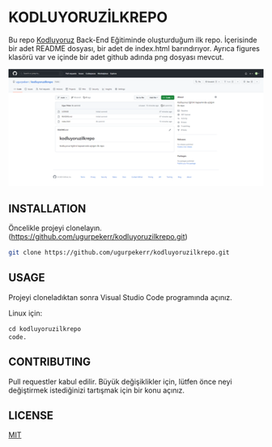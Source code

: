 # KODLUYORUZİLKREPO

Bu repo [Kodluyoruz](www.kodluyoruz.com) Back-End Eğitiminde oluşturduğum ilk repo. İçerisinde bir adet README dosyası, bir adet de index.html barındırıyor. Ayrıca figures klasörü var ve içinde bir adet github adında png dosyası mevcut.

![github](figures/github.png)

## INSTALLATION

Öncelikle projeyi clonelayın. (https://github.com/ugurpekerr/kodluyoruzilkrepo.git)

```bash
git clone https://github.com/ugurpekerr/kodluyoruzilkrepo.git
```

## USAGE

Projeyi cloneladıktan sonra Visual Studio Code programında açınız.

Linux için:
```linux
cd kodluyoruzilkrepo
code.
```

## CONTRIBUTING

Pull requestler kabul edilir. Büyük değişiklikler için, lütfen önce neyi değiştirmek istediğinizi tartışmak için bir konu açınız.

## LICENSE
[MIT](https://choosealicense.com/licenses/mit/)
